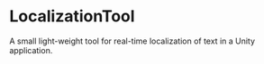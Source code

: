 # LocalizationTool
A small light-weight tool for real-time localization of text in a Unity application.

